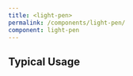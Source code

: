 ```yaml
---
title: <light-pen>
permalink: /components/light-pen/
component: light-pen
---
```


## Typical Usage

<light-pen style="padding: 8px; height: 75vh; max-height: 75vh;" resize-position="30" open-languages="js,html,css">
  <template slot="html">
    <light-pen>
      <template slot="html">
        <div>
          This is kind of wild huh? We have a <code>&lt;light-pen&gt;</code>
          component running inside of a <code>&lt;light-pen&gt;</code> component!!
        </div>
      </template>

      <template slot="css">
        code {
          padding: 2px 6px;
          display: inline-block;
          font-size: 0.9em;
          background-color: rgba(0,0,0,0.05);
          border-radius: 4px;
        }
      </template>
    </light-pen>
  </template>

  <template slot="css">
    html, body {
      height: 100%;
      min-height: 100%;
      width: 100%;
      margin: 0;
    }

    light-pen {
      height: 100%;
    }
  </template>

  <template slot="js">
    import LightPen from "<%= find_asset "../exports/light-pen.js" %>";
    LightPen.define()
  </template>
</light-pen>
